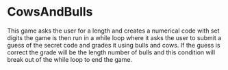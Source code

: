 # CowsAndBulls
This game asks the user for a length and creates a numerical code with set  digits
the game is then run in a while loop where it asks the user to submit a guess of the secret code and grades it using bulls and cows.
If the guess is correct the grade will be the length number of bulls and this condition will break out of the while loop to end the game.
